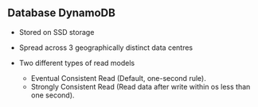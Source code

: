 ## Database DynamoDB

- Stored on SSD storage

- Spread across 3 geographically distinct data centres

- Two different types of read models

  - Eventual Consistent Read (Default, one-second rule).
  - Strongly Consistent Read (Read data after write within os less than one second).
